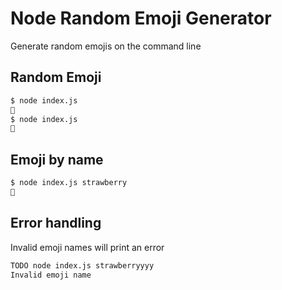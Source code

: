 # Node Random Emoji Generator

Generate random emojis on the command line

## Random Emoji

```bash
$ node index.js
🫶
$ node index.js
🍎
```

## Emoji by name

```bash
$ node index.js strawberry
🍓
```

## Error handling

Invalid emoji names will print an error

```bash
TODO node index.js strawberryyyy
Invalid emoji name
```
